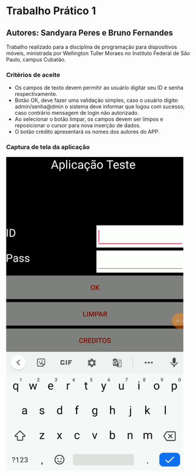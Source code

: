 # Trabalho Prático 1  
## Autores: Sandyara Peres e Bruno Fernandes  
Trabalho realizado para a disciplina de programação para dispositivos móveis, ministrada por Wellington Tuller Moraes no Instituto Federal de São Paulo, campus Cubatão.  

### Critérios de aceite
- Os campos de texto devem permitir ao usuário digitar seu ID e senha respectivamente.
- Botão OK, deve fazer uma validação simples, caso o usuário digite:
admin/senha@dmin o sistema deve informar que logou com sucesso, caso contrário
mensagem de login não autorizado.
- Ao selecionar o botão limpar, os campos devem ser limpos e reposicionar o cursor
para nova inserção de dados.
- O botão crédito apresentará os nomes dos autores do APP.

### Captura de tela da aplicação
![Funcionamento do app](captura.gif)

